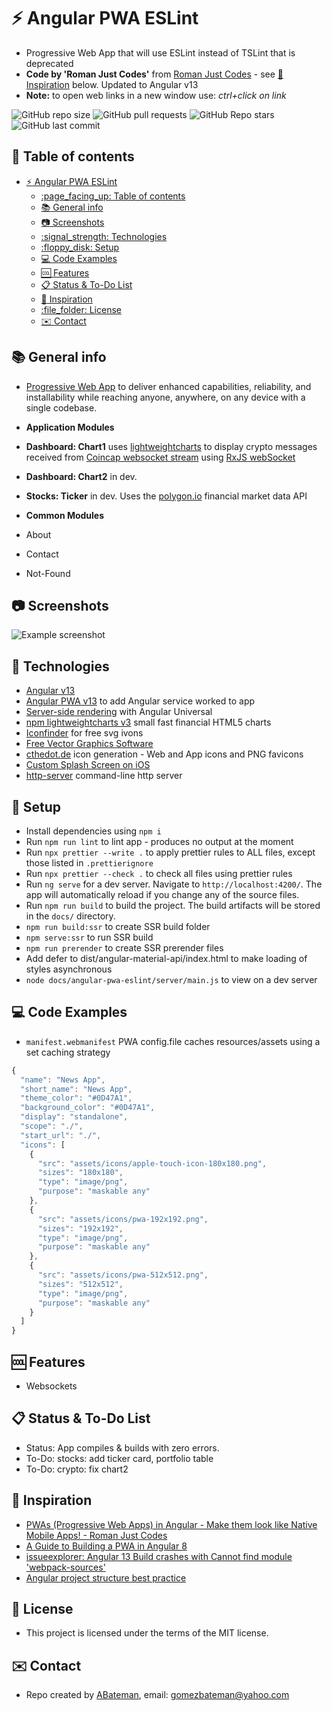 # :zap: Angular PWA ESLint

* Progressive Web App that will use ESLint instead of TSLint that is deprecated
* **Code by 'Roman Just Codes'** from [Roman Just Codes](https://www.youtube.com/channel/UCKsp3r1ERjCpKJtD2n5WtPg) - see [:clap: Inspiration](#clap-inspiration) below. Updated to Angular v13
* **Note:** to open web links in a new window use: _ctrl+click on link_

![GitHub repo size](https://img.shields.io/github/repo-size/AndrewJBateman/angular-pwa-eslint?style=plastic)
![GitHub pull requests](https://img.shields.io/github/issues-pr/AndrewJBateman/angular-pwa-eslint?style=plastic)
![GitHub Repo stars](https://img.shields.io/github/stars/AndrewJBateman/angular-pwa-eslint?style=plastic)
![GitHub last commit](https://img.shields.io/github/last-commit/AndrewJBateman/angular-pwa-eslint?style=plastic)

## :page_facing_up: Table of contents

* [:zap: Angular PWA ESLint](#zap-angular-pwa-eslint)
  * [:page\_facing\_up: Table of contents](#page_facing_up-table-of-contents)
  * [:books: General info](#books-general-info)
  * [:camera: Screenshots](#camera-screenshots)
  * [:signal\_strength: Technologies](#signal_strength-technologies)
  * [:floppy\_disk: Setup](#floppy_disk-setup)
  * [:computer: Code Examples](#computer-code-examples)
  * [:cool: Features](#cool-features)
  * [:clipboard: Status \& To-Do List](#clipboard-status--to-do-list)
  * [:clap: Inspiration](#clap-inspiration)
  * [:file\_folder: License](#file_folder-license)
  * [:envelope: Contact](#envelope-contact)

## :books: General info

* [Progressive Web App](https://web.dev/progressive-web-apps/) to deliver enhanced capabilities, reliability, and installability while reaching anyone, anywhere, on any device with a single codebase.

* **Application Modules**
* **Dashboard: Chart1** uses [lightweightcharts](https://www.npmjs.com/package/lightweight-charts) to display crypto messages received from [Coincap websocket stream](https://docs.coincap.io/#9d1f0874-aa46-420c-9091-8bf9859c0743) using [RxJS webSocket](https://rxjs.dev/api/webSocket/webSocket)
* **Dashboard: Chart2** in dev.

* **Stocks: Ticker** in dev. Uses the [polygon.io](https://polygon.io/) financial market data API

* **Common Modules**
* About
* Contact
* Not-Found

## :camera: Screenshots

![Example screenshot](./img/pwa.jpg)

## :signal_strength: Technologies

* [Angular v13](https://angular.io/)
* [Angular PWA v13](https://angular.io/guide/service-worker-getting-started) to add Angular service worked to app
* [Server-side rendering](https://angular.io/guide/universal) with Angular Universal
* [npm lightweightcharts v3](https://www.npmjs.com/package/lightweight-charts) small fast financial HTML5 charts
* [Iconfinder](https://www.iconfinder.com/) for free svg ivons
* [Free Vector Graphics Software](https://vectr.com/)
* [cthedot.de](https://cthedot.de/icongen/) icon generation - Web and App icons and PNG favicons
* [Custom Splash Screen on iOS](https://appsco.pe/developer/splash-screens)
* [http-server](https://www.npmjs.com/package/http-server) command-line http server

## :floppy_disk: Setup

* Install dependencies using `npm i`
* Run `npm run lint` to lint app - produces no output at the moment
* Run `npx prettier --write .` to apply prettier rules to ALL files, except those listed in `.prettierignore`
* Run `npx prettier --check .` to check all files using prettier rules
* Run `ng serve` for a dev server. Navigate to `http://localhost:4200/`. The app will automatically reload if you change any of the source files.
* Run `npm run build` to build the project. The build artifacts will be stored in the `docs/` directory.
* `npm run build:ssr` to create SSR build folder
* `npm serve:ssr` to run SSR build
* `npm run prerender` to create SSR prerender files
* Add defer to dist/angular-material-api/index.html to make loading of styles asynchronous
* `node docs/angular-pwa-eslint/server/main.js` to view on a dev server

## :computer: Code Examples

* `manifest.webmanifest` PWA config.file caches resources/assets using a set caching strategy

```typescript
{
  "name": "News App",
  "short_name": "News App",
  "theme_color": "#0D47A1",
  "background_color": "#0D47A1",
  "display": "standalone",
  "scope": "./",
  "start_url": "./",
  "icons": [
    {
      "src": "assets/icons/apple-touch-icon-180x180.png",
      "sizes": "180x180",
      "type": "image/png",
      "purpose": "maskable any"
    },
    {
      "src": "assets/icons/pwa-192x192.png",
      "sizes": "192x192",
      "type": "image/png",
      "purpose": "maskable any"
    },
    {
      "src": "assets/icons/pwa-512x512.png",
      "sizes": "512x512",
      "type": "image/png",
      "purpose": "maskable any"
    }
  ]
}
```

## :cool: Features

* Websockets

## :clipboard: Status & To-Do List

* Status: App compiles & builds with zero errors.
* To-Do: stocks: add ticker card, portfolio table
* To-Do: crypto: fix chart2

## :clap: Inspiration

* [PWAs (Progressive Web Apps) in Angular - Make them look like Native Mobile Apps! - Roman Just Codes](https://www.youtube.com/watch?v=WgdUGwTE1XU&t=127s)
* [A Guide to Building a PWA in Angular 8](https://levelup.gitconnected.com/a-guide-to-building-a-pwa-in-angular-acea27ae708d)
* [issueexplorer: Angular 13 Build crashes with Cannot find module 'webpack-sources'](https://issueexplorer.com/issue/angular/angular-cli/22082)
* [Angular project structure best practice](https://stackoverflow.com/questions/52933476/angular-project-structure-best-practice#:~:text=Do%20be%20descriptive%20with%20file,multiple%20services%2C%20or%20a%20mixture.&text=Do%20keep%20a%20flat%20folder,reaches%20seven%20or%20more%20files.)

## :file_folder: License

* This project is licensed under the terms of the MIT license.

## :envelope: Contact

* Repo created by [ABateman](https://github.com/AndrewJBateman), email: gomezbateman@yahoo.com
